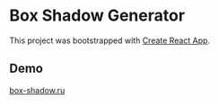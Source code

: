 # Box Shadow Generator

This project was bootstrapped with [Create React App](https://github.com/facebook/create-react-app).

## Demo
[box-shadow.ru](https://box-shadow.ru)
